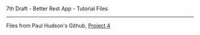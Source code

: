 7th Draft - Better Rest App - Tutorial Files

- - - -

Files from Paul Hudson's Github, [Project 4](https://github.com/twostraws/HackingWithSwift/tree/main/SwiftUI/project4)
